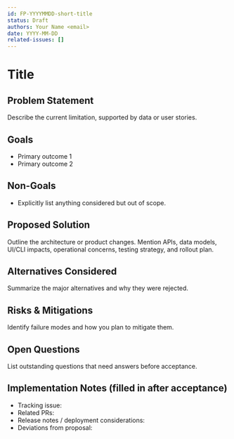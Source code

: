 ```yaml
---
id: FP-YYYYMMDD-short-title
status: Draft
authors: Your Name <email>
date: YYYY-MM-DD
related-issues: []
---
```


# Title

## Problem Statement

Describe the current limitation, supported by data or user stories.

## Goals

- Primary outcome 1
- Primary outcome 2

## Non-Goals

- Explicitly list anything considered but out of scope.

## Proposed Solution

Outline the architecture or product changes. Mention APIs, data models, UI/CLI impacts, operational concerns, testing strategy, and rollout plan.

## Alternatives Considered

Summarize the major alternatives and why they were rejected.

## Risks & Mitigations

Identify failure modes and how you plan to mitigate them.

## Open Questions

List outstanding questions that need answers before acceptance.

## Implementation Notes (filled in after acceptance)

- Tracking issue:
- Related PRs:
- Release notes / deployment considerations:
- Deviations from proposal:
